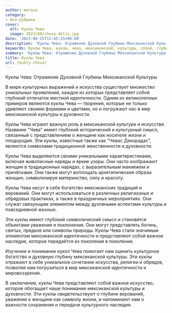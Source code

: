 ```yaml
---
author: morava
category:
- без-рубрики
cover:
  alt: Куклы Чева
  image: 2023/08/cheva-dolls.jpg
date: '2023-08-25T12:45:25+00:00'
description: 'Куклы Чева: Отражение Духовной Глубины Мексиканской Культуры В мире культурных выражений и искусства существует множество уникальных проявлений, каждое...'
keywords: Куклы Чева, куклы, чева, мексиканской, культуры, собой, глубокий, идентичности, духовности, также, могут, нам, искусства, являются, своими, мир
summary: 'Куклы Чева: Отражение Духовной Глубины Мексиканской Культуры В мире культурных выражений и искусства существует множество уникальных проявлений, каждое...'
title: Куклы Чева
url: /kukly-cheva/
---
```


Куклы Чева: Отражение Духовной Глубины Мексиканской Культуры

В мире культурных выражений и искусства существует множество уникальных проявлений, каждое из которых представляет собой глубокий отпечаток местной идентичности. Одним из великолепных примеров являются куклы Чева — творения, которые не только удивляют своими формами и цветами, но и погружают нас в мир мексиканской культуры и духовности.

Куклы Чева играют важную роль в мексиканской культуре и искусстве. Название "Чева" имеет глубокий исторический и культурный смысл, связанный с представлением о женщине как носителе жизни и плодородия. Эти куклы, известные также как "Чевас Декорадас", являются символами традиционной женственности и духовности.

Куклы Чева выделяются своими уникальными характеристиками, включая живописные наряды и яркие узоры. Они часто изображают женщин в традиционных нарядах, с выразительным макияжем и причёсками. Они также могут воплощать архетипические образы женщин, символизируя материнство, силу и красоту.

Куклы Чева несут в себе богатство мексиканских традиций и верований. Они могут использоваться в различных религиозных и обрядовых практиках, а также в праздничных мероприятиях. Они служат связующим элементом между духовными аспектами культуры и повседневной жизнью.

Эти куклы имеют глубокий символический смысл и становятся объектами уважения и поклонения. Они могут представлять богинь, святых, предков или символы природы. Куклы Чева стали значимым элементом мексиканской идентичности и представляют собой важное наследие, которое передаётся из поколения в поколение.

Изучение и понимание кукол Чева помогает нам оценить культурное богатство и духовную глубину мексиканской культуры. Эти куклы отражают в себе уникальное сочетание искусства, религии и обрядов, позволяя нам погрузиться в мир мексиканской идентичности и мировоззрения.

В заключение, куклы Чева представляют собой важное искусство, которое обогащает наше понимание мексиканской культуры и духовности. Эти куклы свидетельствуют о глубине верований, уважении к женщине как символу жизни, и напоминают нам о важности сохранения и передачи культурного наследия.